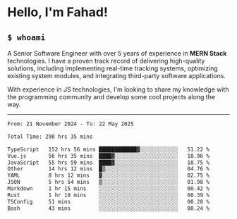 <h1>Hello, I'm Fahad!</h1>

<h2><code>$ whoami</code></h2>

A Senior Software Engineer with over 5 years of experience in **MERN Stack** technologies. I have a proven track record of delivering high-quality solutions, including implementing real-time tracking systems, optimizing existing system modules, and integrating third-party software applications.

With experience in JS technologies, I'm looking to share my knowledge with the programming community and develop some cool projects along the way.

---

<!--START_SECTION:waka-->

```txt
From: 21 November 2024 - To: 22 May 2025

Total Time: 298 hrs 35 mins

TypeScript   152 hrs 56 mins ████████████▓░░░░░░░░░░░░   51.22 %
Vue.js       56 hrs 35 mins  ████▓░░░░░░░░░░░░░░░░░░░░   18.96 %
JavaScript   55 hrs 59 mins  ████▓░░░░░░░░░░░░░░░░░░░░   18.75 %
Other        14 hrs 12 mins  █▒░░░░░░░░░░░░░░░░░░░░░░░   04.76 %
YAML         8 hrs 12 mins   ▓░░░░░░░░░░░░░░░░░░░░░░░░   02.75 %
JSON         5 hrs 54 mins   ▒░░░░░░░░░░░░░░░░░░░░░░░░   01.98 %
Markdown     1 hr 15 mins    ░░░░░░░░░░░░░░░░░░░░░░░░░   00.42 %
Rust         1 hr 10 mins    ░░░░░░░░░░░░░░░░░░░░░░░░░   00.39 %
TSConfig     51 mins         ░░░░░░░░░░░░░░░░░░░░░░░░░   00.28 %
Bash         43 mins         ░░░░░░░░░░░░░░░░░░░░░░░░░   00.24 %
```

<!--END_SECTION:waka-->

<!--
**heyFahad/heyFahad** is a ✨ _special_ ✨ repository because its `README.md` (this file) appears on your GitHub profile.

Here are some ideas to get you started:

- 🔭 I’m currently working on ...
- 🌱 I’m currently learning ...
- 👯 I’m looking to collaborate on ...
- 🤔 I’m looking for help with ...
- 💬 Ask me about ...
- 📫 How to reach me: ...
- 😄 Pronouns: ...
- ⚡ Fun fact: ...
-->
